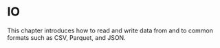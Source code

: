 # IO

This chapter introduces how to read and write data from and to common formats such as CSV, Parquet, and JSON.